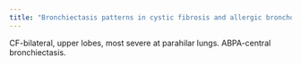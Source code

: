 ```yaml
---
title: "Bronchiectasis patterns in cystic fibrosis and allergic bronchopulmonary aspergillosis?"
---
```

CF-bilateral, upper lobes, most severe at parahilar lungs. ABPA-central bronchiectasis.

